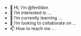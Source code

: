 - 👋 Hi, I’m @fenildon
- 👀 I’m interested in ...
- 🌱 I’m currently learning ...
- 💞️ I’m looking to collaborate on ...
- 📫 How to reach me ...

<!---
fenildon/fenildon is a ✨ special ✨ repository because its `README.md` (this file) appears on your GitHub profile.
You can click the Preview link to take a look at your changes.
--->
